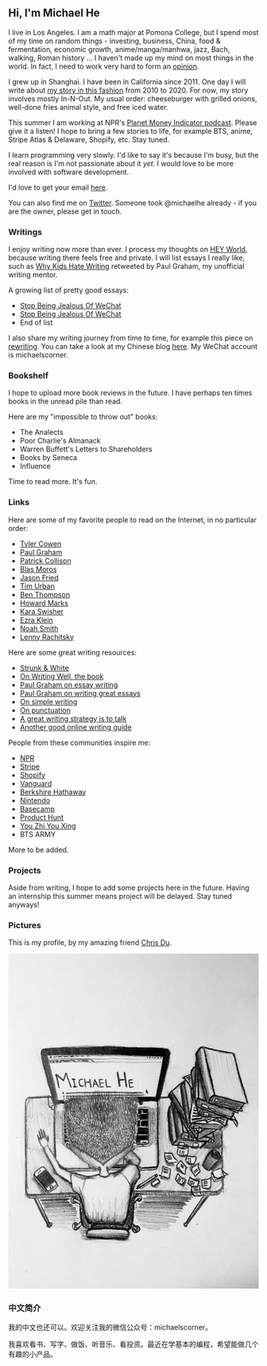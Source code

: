 ## Hi, I'm Michael He

I live in Los Angeles. I am a math major at Pomona College, but I spend most of my time on random things - investing, business, China, food & fermentation, economic growth, anime/manga/manhwa, jazz, Bach, walking, Roman history ... I haven't made up my mind on most things in the world. In fact, I need to work very hard to form an [opinion](https://fs.blog/2013/04/the-work-required-to-have-an-opinion/).

I grew up in Shanghai. I have been in California since 2011. One day I will write about [my story in this fashion](https://twitter.com/patrickc/status/1025089196292157440?lang=en) from 2010 to 2020. For now, my story involves mostly In-N-Out. My usual order: cheeseburger with grilled onions, well-done fries animal style, and free iced water.

This summer I am working at NPR's [Planet Money Indicator podcast](https://www.npr.org/podcasts/510325/the-indicator-from-planet-money). Please give it a listen! I hope to bring a few stories to life, for example BTS, anime, Stripe Atlas & Delaware, Shopify, etc. Stay tuned.

I learn programming very slowly. I'd like to say it's because I'm busy, but the real reason is I'm not passionate about it _yet_. I would love to be more involved with software development.

I'd love to get your email [here](mailto:michaelhe@hey.com).

You can also find me on [Twitter](https://twitter.com/hi_michaelh). Someone took @michaelhe already - if you are the owner, please get in touch.

### Writings

I enjoy writing now more than ever. I process my thoughts on [HEY World](https://world.hey.com/michaelhe/), because writing there feels free and private. I will list essays I really like, such as [Why Kids Hate Writing](https://world.hey.com/michaelhe/why-kids-hate-writing-0df7b6ad) retweeted by Paul Graham, my unofficial writing mentor.

A growing list of pretty good essays:

* [Stop Being Jealous Of WeChat](https://world.hey.com/michaelhe/stop-being-jealous-of-wechat-28f6ddf5)
* [Stop Being Jealous Of WeChat](https://github.com/himichaelh/himichaelh.github.io/blob/main/Stop%20Being%20Jealous%20Of%20WeChat.md)
* End of list

I also share my writing journey from time to time, for example this piece on [rewriting](https://world.hey.com/michaelhe/start-rewriting-bc92144b). You can take a look at my Chinese blog [here](https://mp.weixin.qq.com/s/cQC_9Z_Jj_e2i0Uhuiazbw). My WeChat account is michaelscorner.

### Bookshelf

I hope to upload more book reviews in the future. I have perhaps ten times books in the unread pile than read. 

Here are my "impossible to throw out" books:
* The Analects
* Poor Charlie's Almanack
* Warren Buffett's Letters to Shareholders
* Books by Seneca
* Influence

Time to read more. It's fun.

### Links

Here are some of my favorite people to read on the Internet, in no particular order:
* [Tyler Cowen](https://marginalrevolution.com/)
* [Paul Graham](http://paulgraham.com/articles.html)
* [Patrick Collison](https://patrickcollison.com/)
* [Blas Moros](https://blas.com/)
* [Jason Fried](https://world.hey.com/jason)
* [Tim Urban](https://waitbutwhy.com/)
* [Ben Thompson](https://stratechery.com/)
* [Howard Marks](https://www.oaktreecapital.com/insights/howard-marks-memos/)
* [Kara Swisher](https://www.nytimes.com/column/kara-swisher)
* [Ezra Klein](https://www.nytimes.com/by/ezra-klein)
* [Noah Smith](https://noahpinion.substack.com/)
* [Lenny Rachitsky](https://www.lennysnewsletter.com/)

Here are some great writing resources:
* [Strunk & White](http://www.jlakes.org/ch/web/The-elements-of-style.pdf)
* [On Writing Well, the book](https://www.amazon.com/Writing-Well-Classic-Guide-Nonfiction/dp/0060891548)
* [Paul Graham on essay writing](http://paulgraham.com/essay.html)
* [Paul Graham on writing great essays](http://paulgraham.com/useful.html)
* [On simple writing](http://paulgraham.com/simply.html)
* [On punctuation](https://www.julian.com/blog/punctuation)
* [A great writing strategy is to talk](http://paulgraham.com/talk.html)
* [Another good online writing guide](https://www.collaborativefund.com/blog/writing/)

People from these communities inspire me:
* [NPR](https://www.npr.org/)
* [Stripe](https://stripe.com/)
* [Shopify](https://www.shopify.com/)
* [Vanguard](https://investor.vanguard.com/home)
* [Berkshire Hathaway](https://berkshirehathaway.com/)
* [Nintendo](https://www.nintendo.co.jp/)
* [Basecamp](https://basecamp.com/)
* [Product Hunt](https://www.producthunt.com/)
* [You Zhi You Xing](https://youzhiyouxing.cn/)
* BTS ARMY

More to be added.

### Projects

Aside from writing, I hope to add some projects here in the future. Having an internship this summer means project will be delayed. Stay tuned anyways!

### Pictures

This is my profile, by my amazing friend [Chris Du](https://chrisdu.me/).

![Image of Michael](https://github.com/himichaelh/himichaelh.github.io/blob/main/michael_he.jpeg?raw=true)

### 中文简介

我的中文也还可以。欢迎关注我的微信公众号：michaelscorner。

我喜欢看书、写字、做饭、听音乐、看投资。最近在学基本的编程，希望能做几个有趣的小产品。
